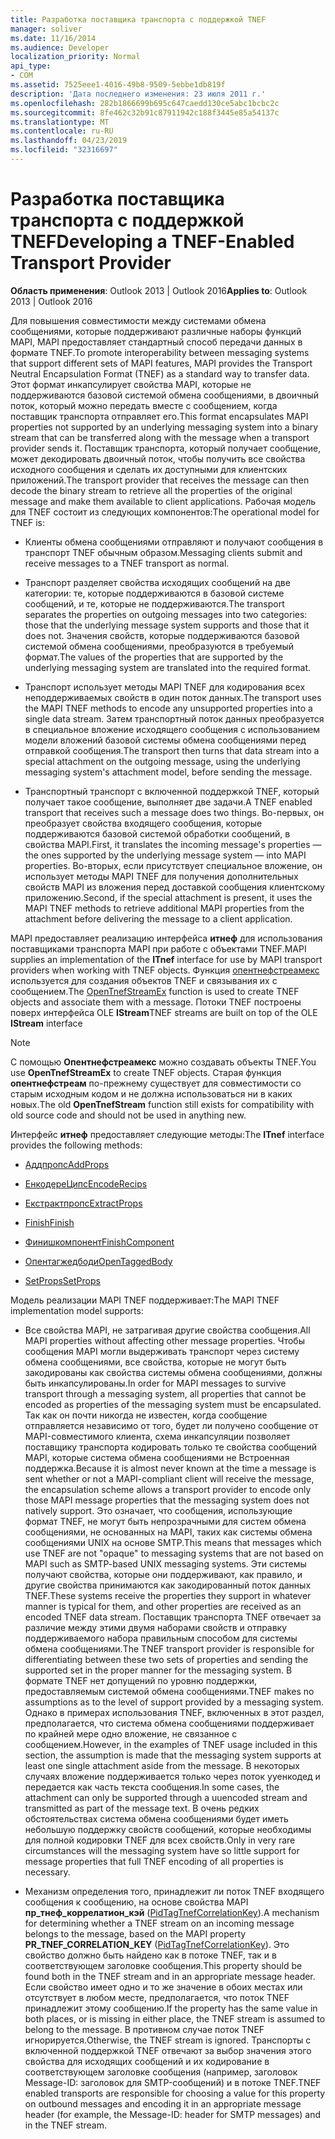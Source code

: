 ```yaml
---
title: Разработка поставщика транспорта с поддержкой TNEF
manager: soliver
ms.date: 11/16/2014
ms.audience: Developer
localization_priority: Normal
api_type:
- COM
ms.assetid: 7525eee1-4016-49b8-9509-5ebbe1db819f
description: 'Дата последнего изменения: 23 июля 2011 г.'
ms.openlocfilehash: 282b1866699b695c647caedd130ce5abc1bcbc2c
ms.sourcegitcommit: 8fe462c32b91c87911942c188f3445e85a54137c
ms.translationtype: MT
ms.contentlocale: ru-RU
ms.lasthandoff: 04/23/2019
ms.locfileid: "32316697"
---
```

# <a name="developing-a-tnef-enabled-transport-provider"></a><span data-ttu-id="fbffb-103">Разработка поставщика транспорта с поддержкой TNEF</span><span class="sxs-lookup"><span data-stu-id="fbffb-103">Developing a TNEF-Enabled Transport Provider</span></span>

  
  
<span data-ttu-id="fbffb-104">**Область применения**: Outlook 2013 | Outlook 2016</span><span class="sxs-lookup"><span data-stu-id="fbffb-104">**Applies to**: Outlook 2013 | Outlook 2016</span></span> 
  
<span data-ttu-id="fbffb-105">Для повышения совместимости между системами обмена сообщениями, которые поддерживают различные наборы функций MAPI, MAPI предоставляет стандартный способ передачи данных в формате TNEF.</span><span class="sxs-lookup"><span data-stu-id="fbffb-105">To promote interoperability between messaging systems that support different sets of MAPI features, MAPI provides the Transport Neutral Encapsulation Format (TNEF) as a standard way to transfer data.</span></span> <span data-ttu-id="fbffb-106">Этот формат инкапсулирует свойства MAPI, которые не поддерживаются базовой системой обмена сообщениями, в двоичный поток, который можно передать вместе с сообщением, когда поставщик транспорта отправляет его.</span><span class="sxs-lookup"><span data-stu-id="fbffb-106">This format encapsulates MAPI properties not supported by an underlying messaging system into a binary stream that can be transferred along with the message when a transport provider sends it.</span></span> <span data-ttu-id="fbffb-107">Поставщик транспорта, который получает сообщение, может декодировать двоичный поток, чтобы получить все свойства исходного сообщения и сделать их доступными для клиентских приложений.</span><span class="sxs-lookup"><span data-stu-id="fbffb-107">The transport provider that receives the message can then decode the binary stream to retrieve all the properties of the original message and make them available to client applications.</span></span> <span data-ttu-id="fbffb-108">Рабочая модель для TNEF состоит из следующих компонентов:</span><span class="sxs-lookup"><span data-stu-id="fbffb-108">The operational model for TNEF is:</span></span>
  
- <span data-ttu-id="fbffb-109">Клиенты обмена сообщениями отправляют и получают сообщения в транспорт TNEF обычным образом.</span><span class="sxs-lookup"><span data-stu-id="fbffb-109">Messaging clients submit and receive messages to a TNEF transport as normal.</span></span>
    
- <span data-ttu-id="fbffb-110">Транспорт разделяет свойства исходящих сообщений на две категории: те, которые поддерживаются в базовой системе сообщений, и те, которые не поддерживаются.</span><span class="sxs-lookup"><span data-stu-id="fbffb-110">The transport separates the properties on outgoing messages into two categories: those that the underlying message system supports and those that it does not.</span></span> <span data-ttu-id="fbffb-111">Значения свойств, которые поддерживаются базовой системой обмена сообщениями, преобразуются в требуемый формат.</span><span class="sxs-lookup"><span data-stu-id="fbffb-111">The values of the properties that are supported by the underlying messaging system are translated into the required format.</span></span>
    
- <span data-ttu-id="fbffb-112">Транспорт использует методы MAPI TNEF для кодирования всех неподдерживаемых свойств в один поток данных.</span><span class="sxs-lookup"><span data-stu-id="fbffb-112">The transport uses the MAPI TNEF methods to encode any unsupported properties into a single data stream.</span></span> <span data-ttu-id="fbffb-113">Затем транспортный поток данных преобразуется в специальное вложение исходящего сообщения с использованием модели вложений базовой системы обмена сообщениями перед отправкой сообщения.</span><span class="sxs-lookup"><span data-stu-id="fbffb-113">The transport then turns that data stream into a special attachment on the outgoing message, using the underlying messaging system's attachment model, before sending the message.</span></span>
    
- <span data-ttu-id="fbffb-114">Транспортный транспорт с включенной поддержкой TNEF, который получает такое сообщение, выполняет две задачи.</span><span class="sxs-lookup"><span data-stu-id="fbffb-114">A TNEF enabled transport that receives such a message does two things.</span></span> <span data-ttu-id="fbffb-115">Во-первых, он преобразует свойства входящего сообщения, которые поддерживаются базовой системой обработки сообщений, в свойства MAPI.</span><span class="sxs-lookup"><span data-stu-id="fbffb-115">First, it translates the incoming message's properties — the ones supported by the underlying message system — into MAPI properties.</span></span> <span data-ttu-id="fbffb-116">Во-вторых, если присутствует специальное вложение, он использует методы MAPI TNEF для получения дополнительных свойств MAPI из вложения перед доставкой сообщения клиентскому приложению.</span><span class="sxs-lookup"><span data-stu-id="fbffb-116">Second, if the special attachment is present, it uses the MAPI TNEF methods to retrieve additional MAPI properties from the attachment before delivering the message to a client application.</span></span>
    
<span data-ttu-id="fbffb-117">MAPI предоставляет реализацию интерфейса **итнеф** для использования поставщиками транспорта MAPI при работе с объектами TNEF.</span><span class="sxs-lookup"><span data-stu-id="fbffb-117">MAPI supplies an implementation of the **ITnef** interface for use by MAPI transport providers when working with TNEF objects.</span></span> <span data-ttu-id="fbffb-118">Функция [опентнефстреамекс](opentnefstreamex.md) используется для создания объектов TNEF и связывания их с сообщением.</span><span class="sxs-lookup"><span data-stu-id="fbffb-118">The [OpenTnefStreamEx](opentnefstreamex.md) function is used to create TNEF objects and associate them with a message.</span></span> <span data-ttu-id="fbffb-119">Потоки TNEF построены поверх интерфейса OLE **IStream**</span><span class="sxs-lookup"><span data-stu-id="fbffb-119">TNEF streams are built on top of the OLE **IStream** interface</span></span> 
  
> [!NOTE]
> <span data-ttu-id="fbffb-120">С помощью **Опентнефстреамекс** можно создавать объекты TNEF.</span><span class="sxs-lookup"><span data-stu-id="fbffb-120">You use **OpenTnefStreamEx** to create TNEF objects.</span></span> <span data-ttu-id="fbffb-121">Старая функция **опентнефстреам** по-прежнему существует для совместимости со старым исходным кодом и не должна использоваться ни в каких новых.</span><span class="sxs-lookup"><span data-stu-id="fbffb-121">The old **OpenTnefStream** function still exists for compatibility with old source code and should not be used in anything new.</span></span> 
  
<span data-ttu-id="fbffb-122">Интерфейс **итнеф** предоставляет следующие методы:</span><span class="sxs-lookup"><span data-stu-id="fbffb-122">The **ITnef** interface provides the following methods:</span></span> 
  
- [<span data-ttu-id="fbffb-123">Аддпропс</span><span class="sxs-lookup"><span data-stu-id="fbffb-123">AddProps</span></span>](itnef-addprops.md)
    
- [<span data-ttu-id="fbffb-124">ЕнкодереЦипс</span><span class="sxs-lookup"><span data-stu-id="fbffb-124">EncodeRecips</span></span>](itnef-encoderecips.md)
    
- [<span data-ttu-id="fbffb-125">Екстрактпропс</span><span class="sxs-lookup"><span data-stu-id="fbffb-125">ExtractProps</span></span>](itnef-extractprops.md)
    
- [<span data-ttu-id="fbffb-126">Finish</span><span class="sxs-lookup"><span data-stu-id="fbffb-126">Finish</span></span>](itnef-finish.md)
    
- [<span data-ttu-id="fbffb-127">Финишкомпонент</span><span class="sxs-lookup"><span data-stu-id="fbffb-127">FinishComponent</span></span>](itnef-finishcomponent.md)
    
- [<span data-ttu-id="fbffb-128">Опентагжедбоди</span><span class="sxs-lookup"><span data-stu-id="fbffb-128">OpenTaggedBody</span></span>](itnef-opentaggedbody.md)
    
- [<span data-ttu-id="fbffb-129">SetProps</span><span class="sxs-lookup"><span data-stu-id="fbffb-129">SetProps</span></span>](itnef-setprops.md)
    
<span data-ttu-id="fbffb-130">Модель реализации MAPI TNEF поддерживает:</span><span class="sxs-lookup"><span data-stu-id="fbffb-130">The MAPI TNEF implementation model supports:</span></span>
  
- <span data-ttu-id="fbffb-131">Все свойства MAPI, не затрагивая другие свойства сообщения.</span><span class="sxs-lookup"><span data-stu-id="fbffb-131">All MAPI properties without affecting other message properties.</span></span> <span data-ttu-id="fbffb-132">Чтобы сообщения MAPI могли выдерживать транспорт через систему обмена сообщениями, все свойства, которые не могут быть закодированы как свойства системы обмена сообщениями, должны быть инкапсулированы.</span><span class="sxs-lookup"><span data-stu-id="fbffb-132">In order for MAPI messages to survive transport through a messaging system, all properties that cannot be encoded as properties of the messaging system must be encapsulated.</span></span> <span data-ttu-id="fbffb-133">Так как он почти никогда не известен, когда сообщение отправляется независимо от того, будет ли получено сообщение от MAPI-совместимого клиента, схема инкапсуляции позволяет поставщику транспорта кодировать только те свойства сообщений MAPI, которые система обмена сообщениями не Встроенная поддержка.</span><span class="sxs-lookup"><span data-stu-id="fbffb-133">Because it is almost never known at the time a message is sent whether or not a MAPI-compliant client will receive the message, the encapsulation scheme allows a transport provider to encode only those MAPI message properties that the messaging system does not natively support.</span></span> <span data-ttu-id="fbffb-134">Это означает, что сообщения, использующие формат TNEF, не могут быть непрозрачными для систем обмена сообщениями, не основанных на MAPI, таких как системы обмена сообщениями UNIX на основе SMTP.</span><span class="sxs-lookup"><span data-stu-id="fbffb-134">This means that messages which use TNEF are not "opaque" to messaging systems that are not based on MAPI such as SMTP-based UNIX messaging systems.</span></span> <span data-ttu-id="fbffb-135">Эти системы получают свойства, которые они поддерживают, как правило, и другие свойства принимаются как закодированный поток данных TNEF.</span><span class="sxs-lookup"><span data-stu-id="fbffb-135">These systems receive the properties they support in whatever manner is typical for them, and other properties are received as an encoded TNEF data stream.</span></span> <span data-ttu-id="fbffb-136">Поставщик транспорта TNEF отвечает за различие между этими двумя наборами свойств и отправку поддерживаемого набора правильным способом для системы обмена сообщениями.</span><span class="sxs-lookup"><span data-stu-id="fbffb-136">The TNEF transport provider is responsible for differentiating between these two sets of properties and sending the supported set in the proper manner for the messaging system.</span></span> <span data-ttu-id="fbffb-137">В формате TNEF нет допущений по уровню поддержки, предоставляемым системой обмена сообщениями.</span><span class="sxs-lookup"><span data-stu-id="fbffb-137">TNEF makes no assumptions as to the level of support provided by a messaging system.</span></span> <span data-ttu-id="fbffb-138">Однако в примерах использования TNEF, включенных в этот раздел, предполагается, что система обмена сообщениями поддерживает по крайней мере одно вложение, не связанное с сообщением.</span><span class="sxs-lookup"><span data-stu-id="fbffb-138">However, in the examples of TNEF usage included in this section, the assumption is made that the messaging system supports at least one single attachment aside from the message.</span></span> <span data-ttu-id="fbffb-139">В некоторых случаях вложение поддерживается только через поток ууенкодед и передается как часть текста сообщения.</span><span class="sxs-lookup"><span data-stu-id="fbffb-139">In some cases, the attachment can only be supported through a uuencoded stream and transmitted as part of the message text.</span></span> <span data-ttu-id="fbffb-140">В очень редких обстоятельствах система обмена сообщениями будет иметь небольшую поддержку свойств сообщений, которые необходимы для полной кодировки TNEF для всех свойств.</span><span class="sxs-lookup"><span data-stu-id="fbffb-140">Only in very rare circumstances will the messaging system have so little support for message properties that full TNEF encoding of all properties is necessary.</span></span>
    
- <span data-ttu-id="fbffb-141">Механизм определения того, принадлежит ли поток TNEF входящего сообщения к сообщению, на основе свойства MAPI **пр_тнеф_коррелатион_кэй** ([PidTagTnefCorrelationKey](pidtagtnefcorrelationkey-canonical-property.md)).</span><span class="sxs-lookup"><span data-stu-id="fbffb-141">A mechanism for determining whether a TNEF stream on an incoming message belongs to the message, based on the MAPI property **PR_TNEF_CORRELATION_KEY** ([PidTagTnefCorrelationKey](pidtagtnefcorrelationkey-canonical-property.md)).</span></span> <span data-ttu-id="fbffb-142">Это свойство должно быть найдено как в потоке TNEF, так и в соответствующем заголовке сообщения.</span><span class="sxs-lookup"><span data-stu-id="fbffb-142">This property should be found both in the TNEF stream and in an appropriate message header.</span></span> <span data-ttu-id="fbffb-143">Если свойство имеет одно и то же значение в обоих местах или отсутствует в любом месте, предполагается, что поток TNEF принадлежит этому сообщению.</span><span class="sxs-lookup"><span data-stu-id="fbffb-143">If the property has the same value in both places, or is missing in either place, the TNEF stream is assumed to belong to the message.</span></span> <span data-ttu-id="fbffb-144">В противном случае поток TNEF игнорируется.</span><span class="sxs-lookup"><span data-stu-id="fbffb-144">Otherwise, the TNEF stream is ignored.</span></span> <span data-ttu-id="fbffb-145">Транспорты с включенной поддержкой TNEF отвечают за выбор значения этого свойства для исходящих сообщений и их кодирование в соответствующем заголовке сообщения (например, заголовок Message-ID: заголовок для SMTP-сообщений) и в потоке TNEF.</span><span class="sxs-lookup"><span data-stu-id="fbffb-145">TNEF enabled transports are responsible for choosing a value for this property on outbound messages and encoding it in an appropriate message header (for example, the Message-ID: header for SMTP messages) and in the TNEF stream.</span></span>
    

